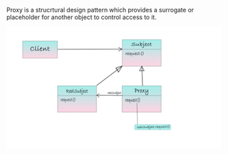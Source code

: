 Proxy is a strucrtural design pattern which provides a surrogate or placeholder for another object to control access to it.


![alt text](https://github.com/xxxwarrior/Basic-Design-Patterns-Python/blob/main/Proxy/diagram.jpg?raw=true)

